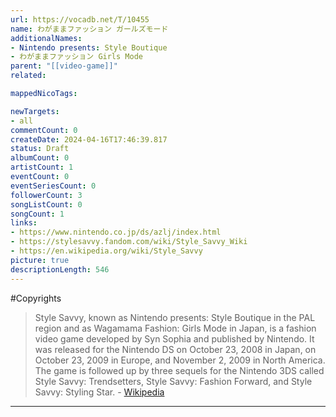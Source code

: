```yaml
---
url: https://vocadb.net/T/10455
name: わがままファッション ガールズモード
additionalNames: 
- Nintendo presents: Style Boutique
- わがままファッション Girls Mode
parent: "[[video-game]]"
related:

mappedNicoTags:

newTargets:
- all
commentCount: 0
createDate: 2024-04-16T17:46:39.817
status: Draft
albumCount: 0
artistCount: 1
eventCount: 0
eventSeriesCount: 0
followerCount: 3
songListCount: 0
songCount: 1
links: 
- https://www.nintendo.co.jp/ds/azlj/index.html
- https://stylesavvy.fandom.com/wiki/Style_Savvy_Wiki
- https://en.wikipedia.org/wiki/Style_Savvy
picture: true
descriptionLength: 546
---
```


#Copyrights

>Style Savvy, known as Nintendo presents: Style Boutique in the PAL region and as Wagamama Fashion: Girls Mode in Japan, is a fashion video game developed by Syn Sophia and published by Nintendo. It was released for the Nintendo DS on October 23, 2008 in Japan, on October 23, 2009 in Europe, and November 2, 2009 in North America. The game is followed up by three sequels for the Nintendo 3DS called Style Savvy: Trendsetters, Style Savvy: Fashion Forward, and Style Savvy: Styling Star.
\- [Wikipedia](https://en.wikipedia.org/wiki/Style_Savvy)

---

